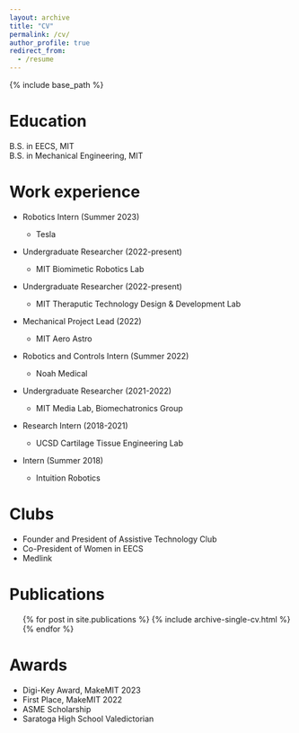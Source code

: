 ```yaml
---
layout: archive
title: "CV"
permalink: /cv/
author_profile: true
redirect_from:
  - /resume
---
```


{% include base_path %}

Education
======
B.S. in EECS, MIT\
B.S. in Mechanical Engineering, MIT

Work experience
======
* Robotics Intern (Summer 2023)
  * Tesla

* Undergraduate Researcher (2022-present)
  * MIT Biomimetic Robotics Lab

* Undergraduate Researcher (2022-present)
  * MIT Theraputic Technology Design & Development Lab

* Mechanical Project Lead (2022)
  * MIT Aero Astro

* Robotics and Controls Intern (Summer 2022)
  * Noah Medical

* Undergraduate Researcher (2021-2022)
  * MIT Media Lab, Biomechatronics Group

* Research Intern (2018-2021)
  * UCSD Cartilage Tissue Engineering Lab

* Intern (Summer 2018)
  * Intuition Robotics

Clubs
======
* Founder and President of Assistive Technology Club
* Co-President of Women in EECS
* Medlink

Publications
======
  <ul>{% for post in site.publications %}
    {% include archive-single-cv.html %}
  {% endfor %}</ul>
  
  
Awards
======
* Digi-Key Award, MakeMIT 2023
* First Place, MakeMIT 2022
* ASME Scholarship
* Saratoga High School Valedictorian 
  
